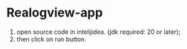 # Realogview-app

1. open source code in intelijidea. (jdk required: 20 or later);
2. then click on run button.
